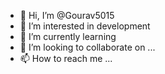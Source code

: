 - 👋 Hi, I’m @Gourav5015
- 👀 I’m interested in development
- 🌱 I’m currently learning 
- 💞️ I’m looking to collaborate on ...
- 📫 How to reach me ...

<!---
Gourav5015/Gourav5015 is a ✨ special ✨ repository because its `README.md` (this file) appears on your GitHub profile.
You can click the Preview link to take a look at your changes.
--->
